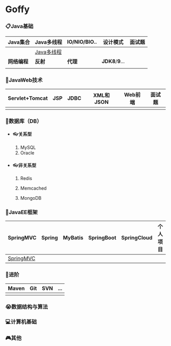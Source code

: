 # Goffy

### 📋Java基础

| Java集合     | Java多线程                                                   | IO/NIO/BIO.. | 设计模式          | 面试题 |
| ------------ | ------------------------------------------------------------ | ------------ | ----------------- | ------ |
|              | [Java多线程](https://github.com/GoffyW/Goffy/tree/master/JavaSE/JavaThread) |              |                   |        |
| **网络编程** | **反射**                                                     | **代理**     | **JDK8**/**9**... |        |
|              |                                                              |              |                   |        |

### 🎁JavaWeb技术

| Servlet+Tomcat | JSP  | JDBC | XML和JSON | Web前端 | 面试题 |
| -------------- | ---- | ---- | --------- | ------- | ------ |
|                |      |      |           |         |        |

### 🔩数据库（DB）

- #### 👓关系型

  1. MySQL
  2. Oracle

- #### 👓非关系型

  1. Redis

  2. Memcached

  3. MongoDB

     

### 🏰JavaEE框架

| SpringMVC                                                    | Spring | MyBatis | SpringBoot | SpringCloud | 个人项目 |
| ------------------------------------------------------------ | ------ | ------- | ---------- | ----------- | -------- |
| [SpringMVC](https://github.com/GoffyW/Goffy/tree/master/JavaEE/SpringMVC) |        |         |            |             |          |

### 🚝进阶

| Maven | Git  | SVN  | ...  |
| ----- | ---- | ---- | ---- |
|       |      |      |      |



### 😭数据结构与算法

### 💻计算机基础

### 🎮其他